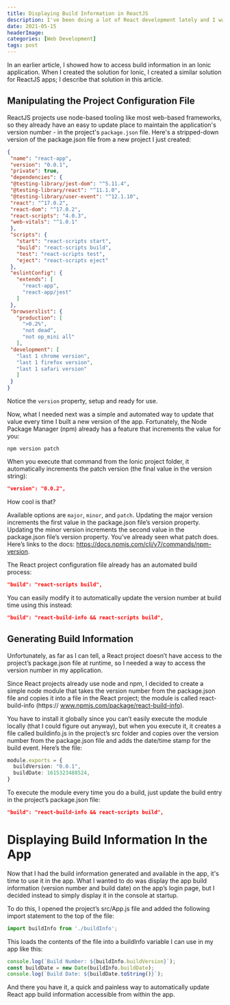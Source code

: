 ```yaml
---
title: Displaying Build Information in ReactJS
description: I've been doing a lot of React development lately and I wanted the ability to display the app version number in the app. Now that I have the Ionic Build Info utility I described in the previous post, I copied that project and created a version of it that works for React as well. 
date: 2021-05-15
headerImage: 
categories: [Web Development]
tags: post
---
```


In an earlier article, I showed how to access build information in an Ionic application. When I created the solution for Ionic, I created a similar solution for ReactJS apps; I describe that solution in this article.

## Manipulating the Project Configuration File

ReactJS projects use node-based tooling like most web-based frameworks, so they already have an easy to update place to maintain the application's version number - in the project's `package.json` file. Here's a stripped-down version of the package.json file from a new project I just created:

```json
{  
 "name": "react-app",  
 "version": "0.0.1",  
 "private": true,  
 "dependencies": {  
 "@testing-library/jest-dom": "^5.11.4",  
 "@testing-library/react": "^11.1.0",  
 "@testing-library/user-event": "^12.1.10",  
 "react": "^17.0.2",  
 "react-dom": "^17.0.2",  
 "react-scripts": "4.0.3",  
 "web-vitals": "^1.0.1"  
 },  
 "scripts": {  
   "start": "react-scripts start",  
   "build": "react-scripts build",  
   "test": "react-scripts test",  
   "eject": "react-scripts eject"  
 },  
 "eslintConfig": {  
   "extends": [  
     "react-app",  
     "react-app/jest"  
   ]  
 },  
 "browserslist": {  
   "production": [  
     ">0.2%",  
     "not dead",  
     "not op_mini all"  
   ],  
 "development": [  
   "last 1 chrome version",  
   "last 1 firefox version",  
   "last 1 safari version"  
   ]  
 }  
}
```

Notice the `version` property, setup and ready for use.

Now, what I needed next was a simple and automated way to update that value every time I built a new version of the app. Fortunately, the Node Package Manager (npm) already has a feature that increments the value for you:

```shell
npm version patch
```

When you execute that command from the Ionic project folder, it automatically increments the patch version (the final value in the version string):

```json
"version": "0.0.2",
```

How cool is that? 

Available options are `major`, `minor`, and `patch`. Updating the major version increments the first value in the package.json file’s version property. Updating the minor version increments the second value in the package.json file’s version property. You’ve already seen what patch does. Here’s links to the docs: https://docs.npmjs.com/cli/v7/commands/npm-version. 

The React project configuration file already has an automated build process:

```json
"build": "react-scripts build",
```

You can easily modify it to automatically update the version number at build time using this instead:

```json
"build": "react-build-info && react-scripts build",
```

## Generating Build Information

Unfortunately, as far as I can tell, a React project doesn’t have access to the project’s package.json file at runtime, so I needed a way to access the version number in my application.

Since React projects already use node and npm, I decided to create a simple node module that takes the version number from the package.json file and copies it into a file in the React project; the module is called react-build-info (https://
www.npmjs.com/package/react-build-info). 

You have to install it globally since you can’t easily execute the module locally (that I could figure out anyway), but when you execute it, it creates a file called buildinfo.js in the project’s src folder and copies over the version number from the package.json file and adds the date/time stamp for the build event. Here’s the file:

```typescript
module.exports = {
  buildVersion: "0.0.1",
  buildDate: 1615323488524,
}
```

To execute the module every time you do a build, just update the build entry in the project’s package.json file:

```json
"build": "react-build-info && react-scripts build",
```

# Displaying Build Information In the App

Now that I had the build information generated and available in the app, it's time to use it in the app. What I wanted to do was display the app build information (version number and build date) on the app’s login page, but I decided instead to simply display it in the console at startup. 

To do this, I opened the project’s src/App.js file and added the following import statement to the top of the file:

```typescript
import buildInfo from './buildInfo';
```

This loads the contents of the file into a buildInfo variable I can use in my app like this: 

```typescript
console.log(`Build Number: ${buildInfo.buildVersion}`);
const buildDate = new Date(buildInfo.buildDate);
console.log(`Build Date: ${buildDate.toString()}`);
```

And there you have it, a quick and painless way to automatically update React app build information accessible from within the app.
